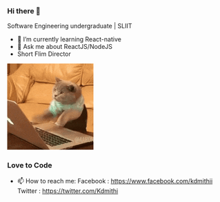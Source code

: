 ### Hi there 👋

Software Engineering undergraduate | SLIIT

- 🌱 I’m currently learning React-native
- 💬 Ask me about ReactJS/NodeJS
- Short Flim Director

![Coding](200.gif)

### Love to Code 

- 📫 How to reach me: 
Facebook : https://www.facebook.com/kdmithii
Twitter  : https://twitter.com/Kdmithi


